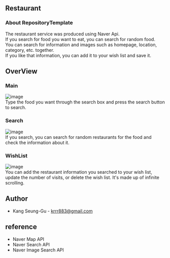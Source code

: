 ## Restaurant
### About RepositoryTemplate
The restaurant service was produced using Naver Api.    
If you search for food you want to eat, you can search for random food.    
You can search for information and images such as homepage, location, category, etc. together.    
If you like that information, you can add it to your wish list and save it.   

## OverView
### Main
![image](https://user-images.githubusercontent.com/80390524/188706938-9cee0ba1-bfe2-49f3-9cc4-fe8ac4da2771.png)   
Type the food you want through the search box and press the search button to search.

### Search
![image](https://user-images.githubusercontent.com/80390524/188707374-f45f64df-f512-4f17-82c3-df9ddc4b080f.png)   
If you search, you can search for random restaurants for the food and check the information about it.

### WishList
![image](https://user-images.githubusercontent.com/80390524/188707566-8e78edfc-94fb-428f-9516-2555ea67825b.png)   
You can add the restaurant information you searched to your wish list,   
update the number of visits, or delete the wish list. It's made up of infinite scrolling.

## Author
* Kang Seung-Gu - krrr883@gmail.com

## reference
* Naver Map API
* Naver Search API
* Naver Image Search API


